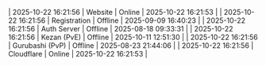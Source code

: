 | 2025-10-22 16:21:56 | Website | Online | 2025-10-22 16:21:53 |
| 2025-10-22 16:21:56 | Registration | Offline | 2025-09-09 16:40:23 |
| 2025-10-22 16:21:56 | Auth Server | Offline | 2025-08-18 09:33:31 |
| 2025-10-22 16:21:56 | Kezan (PvE) | Offline | 2025-10-11 12:51:30 |
| 2025-10-22 16:21:56 | Gurubashi (PvP) | Offline | 2025-08-23 21:44:06 |
| 2025-10-22 16:21:56 | Cloudflare | Online | 2025-10-22 16:21:53 |
